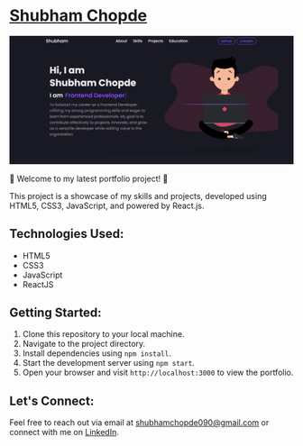 # [Shubham Chopde](https://kjcreddy666.github.io/portfolio/)

![Shubham Chopde's Portfolio-image](src/images/portfolio.png)


🚀 Welcome to my latest portfolio project! 🚀

This project is a showcase of my skills and projects, developed using HTML5, CSS3, JavaScript, and powered by React.js.


## Technologies Used:

- HTML5
- CSS3
- JavaScript
- ReactJS

## Getting Started:

1. Clone this repository to your local machine.
2. Navigate to the project directory.
3. Install dependencies using `npm install`.
4. Start the development server using `npm start`.
5. Open your browser and visit `http://localhost:3000` to view the portfolio.

## Let's Connect:

Feel free to reach out via email at [shubhamchopde090@gmail.com](mailto:your.email@example.com) or connect with me on [LinkedIn](https://www.linkedin.com/in/shubham-chopde05/).

